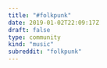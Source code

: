 ```yaml
---
title: "#folkpunk"
date: 2019-01-02T22:09:17Z
draft: false
type: community
kind: "music"
subreddit: "folkpunk"
---
```


